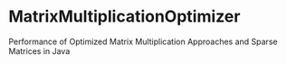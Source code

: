 # MatrixMultiplicationOptimizer
Performance of Optimized Matrix Multiplication Approaches and Sparse Matrices in Java
